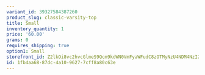 ```yaml
---
variant_id: 39327584387260
product_slug: classic-varsity-top
title: Small
inventory_quantity: 1
price: '60.00'
grams: 0
requires_shipping: true
option1: Small
storefront_id: Z2lkOi8vc2hvcGlmeS9Qcm9kdWN0VmFyaWFudC8zOTMyNzU4NDM4NzI2MA==
id: 1fb4aa68-87dc-4a10-9627-7cff8a80c63e
---
```

